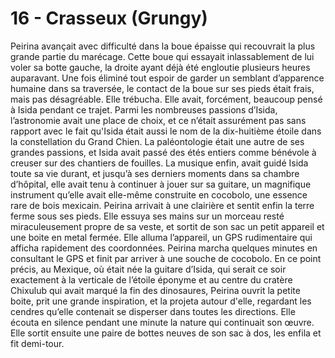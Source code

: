 # 16 - Crasseux (Grungy)

Peirina avançait avec difficulté dans la boue épaisse qui recouvrait la plus grande partie du marécage. Cette boue qui essayait inlassablement de lui voler sa botte gauche, la droite ayant déjà été engloutie plusieurs heures auparavant. Une fois éliminé tout espoir de garder un semblant d’apparence humaine dans sa traversée, le contact de la boue sur ses pieds était frais, mais pas désagréable. Elle trébucha. Elle avait, forcément, beaucoup pensé à Isida pendant ce trajet. Parmi les nombreuses passions d’Isida, l’astronomie avait une place de choix, et ce n’était assurément pas sans rapport avec le fait qu'Isida était aussi le nom de la dix-huitième étoile dans la constellation du Grand Chien. La paléontologie était une autre de ses grandes passions, et Isida avait passé des étés entiers comme bénévole à creuser sur des chantiers de fouilles. La musique enfin, avait guidé Isida toute sa vie durant, et jusqu’à ses derniers moments dans sa chambre d’hôpital, elle avait tenu à continuer à jouer sur sa guitare, un magnifique instrument qu’elle avait elle-même construite en cocobolo, une essence rare de bois mexicain. Peirina arrivait à une clairière et sentit enfin la terre ferme sous ses pieds. Elle essuya ses mains sur un morceau resté miraculeusement propre de sa veste, et sortit de son sac un petit appareil et une boite en metal fermée. Elle alluma l’appareil, un GPS rudimentaire qui afficha rapidement des coordonnées. Peirina marcha quelques minutes en consultant le GPS et finit par arriver à une souche de cocobolo. En ce point précis, au Mexique, où était née la guitare d’Isida, qui serait ce soir exactement à la verticale de l’étoile éponyme et au centre du cratère Chixulub qui avait marqué la fin des dinosaures, Peirina ouvrit la petite boite, prit une grande inspiration, et la projeta autour d'elle, regardant les cendres qu’elle contenait se disperser dans toutes les directions. Elle écouta en silence pendant une minute la nature qui continuait son œuvre. Elle sortit ensuite une paire de bottes neuves de son sac à dos, les enfila et fit demi-tour.
